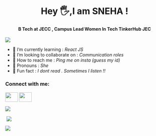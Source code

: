 <h1 align="center">Hey 🖐,I am  SNEHA ! </h1>
<h4 align="center">B Tech at JECC , Campus Lead Women In Tech TinkerHub JEC</h4>

<p align="left"> <img src="https://komarev.com/ghpvc/?username=sneha2180&label=Profile%20views&color=0e75b6&style=plastic"/> </p>

- 🤖 I’m currently learning  : *React JS*
- 🤖 I’m looking to collaborate on : *Communication roles*
- 🤖 How to reach me : *Ping me on insta (guess my id)*
- 🤖 Pronouns : *She* 
- 🤖 Fun fact : *I dont read . Sometimes I listen !!*

<h3 align="left">Connect with me:</h3>
<p align="left">
<a href="https://www.instagram.com/sneha_c_shaji/" target="blank"><img align="center" src="https://raw.githubusercontent.com/rahuldkjain/github-profile-readme-generator/master/src/images/icons/Social/instagram.svg"  height="30" width="40" /></a>
<a href="https://www.linkedin.com/in/sneha-c-shaji-71523b211/" target="blank"><img align="center" src="https://raw.githubusercontent.com/rahuldkjain/github-profile-readme-generator/master/src/images/icons/Social/linked-in-alt.svg" height="30" width="40" /></a>
  
<p><img align="center" src="https://github-readme-stats.vercel.app/api/top-langs?username=sneha2180&show_icons=true&theme=dark&locale=en&layout=compact" /></p>

<p>&nbsp;<img align="center" src="https://github-readme-stats.vercel.app/api?username=sneha2180&show_icons=true&locale=en" /></p>

<p><img align="center" src="https://github-readme-streak-stats.herokuapp.com/?user=sneha2180&theme=dark" /></p>

</p>
